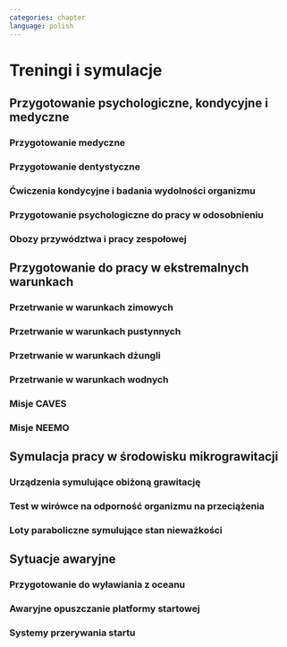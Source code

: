 ```yaml
---
categories: chapter
language: polish
---
```


# Treningi i symulacje

<!--
Astronaut Pilots and Commanders are a breed apart, as are Test Pilots.  These are people with total control over their emotions and reactions, rarely if ever flustered.  If you've watched test pilots flying aircraft in Air Shows, and seen planes literally come apart and the pilot stays seemingly forever in the cockpit, before a last ditch ejection, then you know the kind of people I'm talking about.  I have flown simulations with Astronauts and they really do have ice water running through their veins.  Nothing rattles them.  They do not have a death wish, but they face every situation, including the toughest ones, with a calm that's nearly impossible to believe.

http://www.asc-csa.gc.ca/eng/astronauts/about-the-job/basic-training.asp
Canadian Astronaut Basic training covers many subjects, including:
CSA orientation
History of space flight
Fundamentals of space flight
Space operations and procedures
International Space Station systems
Life science
Materials and fluid science
Earth observation
Space science
Robotics
Human behaviour and performance
Flight training
Parachute jumps
Physical training
First aid and CPR
Language training (e.g. learning Russian)
Operation of photographic equipment
Media relations
Survival training

http://www.asc-csa.gc.ca/eng/astronauts/about-the-job/flight-training.asp
http://www.asc-csa.gc.ca/eng/astronauts/about-the-job/ongoing-training.asp

-->

## Przygotowanie psychologiczne, kondycyjne i medyczne

### Przygotowanie medyczne

<!-- TODO:
http://www.asc-csa.gc.ca/eng/astronauts/about-the-job/ongoing-training.asp
Given all of the risks involved in space missions and the requirements of certain scientific experiments, the astronauts must be able to perform medical interventions if necessary, such as:

drawing blood
ultrasounds
cardio-pulmonary resuscitation
sutures
-->

### Przygotowanie dentystyczne
<!-- TODO:
http://www.asc-csa.gc.ca/eng/astronauts/about-the-job/ongoing-training.asp
In 1973, cosmonaut Yuri Romanenko experienced tooth pain during the Salyut 6 mission. He suffered for two weeks until the crew returned to Earth! Since then, astronauts have received training in dentistry.
-->


### Ćwiczenia kondycyjne i badania wydolności organizmu

### Przygotowanie psychologiczne do pracy w odosobnieniu
<!-- TODO:
- Przygotowanie do samotności
- Brak bliskich
- Psychika
- requirements: mental, spiritual (emotional), physical fitness
- dealing with stress, emotional and physical
-->

### Obozy przywództwa i pracy zespołowej

## Przygotowanie do pracy w ekstremalnych warunkach
<!-- TODO: Ekstremalne warunki
- hiking
- planetary science
- geology
- poznawanie siebie i innych w zespole aby być lepszymi kumplami
    - expeditionary training
    - graduation of national outdoor leadership school, Orlando, Wyoming (hike 8 days and 8 nights)
        - east temple peak
        - walking up to the peak holding hands z innymi

Tzw. survival training
- kiedy takie sytuacje mogą wystąpić?
- desert training
- water training
- jungle survival training
- cook and eat snake
- how to make a water in the desert
-->

### Przetrwanie w warunkach zimowych

### Przetrwanie w warunkach pustynnych

### Przetrwanie w warunkach dżungli

### Przetrwanie w warunkach wodnych

### Misje CAVES

### Misje NEEMO
<!-- TODO: NEEMO
Key West, Florida

Day 1
- zapoznanie z wodą
- nurkowanie w rafie koralowej
- nauka nurkowania

Day 2
- zapoznanie ze sprzętem, hełm
-->

## Symulacja pracy w środowisku mikrograwitacji

### Urządzenia symulujące obiżoną grawitację
<!-- TODO: Sim
- liny (z programu apollo)
- urządzenie na którym trenował Ed White poruszanie się w kosmosie
-  MAT Multi Axial Trainer
-->

### Test w wirówce na odporność organizmu na przeciążenia

### Loty paraboliczne symulujące stan nieważkości

## Sytuacje awaryjne

<!--
In his book, An Astronaut's Guide to Life on Earth, astronaut Chris Hadfield explains a chilling training exercise called a 'death sim'. It's designed to help prepare astronauts for what they should do in the event of the death of one of their colleagues.
Death sims usually operate as a roundtable discussion in which one astronaut is announced as having died and whoever is leading the exercise will throw curveballs into the hypothetical scenario that plays out. In his book, Hadfield explains what it was like listening to his own death sim played out:
"We've just received word from the Station: Chris is dead." Immediately, people start working the problem. Okay, what are we going to do with his corpse? There are no body bags on Station, so should we shove it in a spacesuit and stick it in a locker? But what about the smell? Should we send it back to Earth on a resupply ship and let it burn up with the rest of the garbage on re-entry? Jettison it during a spacewalk and let it float away into space?
The death sims force the astronauts to really think through how they should respond, Hadfield writes: "Who should tell my parents their son is dead? By phone or in person? Where will they even be - at the farm or at the cottage? Do we need two plans, then, depending on where my mom and dad are?"
I'm guessing a similar sim might have been done for the Apollo astronauts.
-->

### Przygotowanie do wyławiania z oceanu

### Awaryjne opuszczanie platformy startowej
<!-- TODO:
- MRAP - Mine resistant ambush protected vehicles  - opancerzony samochód do ewakuacji astronautów z launch pad
- Wagoniki ze space shuttle
-->

### Systemy przerywania startu
